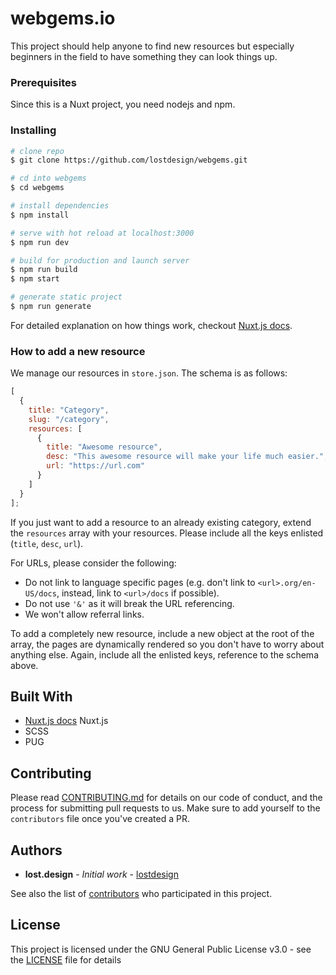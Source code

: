 # webgems.io

This project should help anyone to find new resources but especially beginners in the field to have something they can look things up.

### Prerequisites

Since this is a Nuxt project, you need nodejs and npm.

### Installing

```bash
# clone repo
$ git clone https://github.com/lostdesign/webgems.git

# cd into webgems
$ cd webgems

# install dependencies
$ npm install

# serve with hot reload at localhost:3000
$ npm run dev

# build for production and launch server
$ npm run build
$ npm start

# generate static project
$ npm run generate
```

For detailed explanation on how things work, checkout [Nuxt.js docs](https://nuxtjs.org).

### How to add a new resource

We manage our resources in `store.json`. The schema is as follows:

```js
[
  {
    title: "Category",
    slug: "/category",
    resources: [
      {
        title: "Awesome resource",
        desc: "This awesome resource will make your life much easier.", // 1 - 2 sentences long.
        url: "https://url.com"
      }
    ]
  }
];
```

If you just want to add a resource to an already existing category, extend the `resources` array with your resources. Please include all the keys enlisted (`title`, `desc`, `url`).

For URLs, please consider the following:

- Do not link to language specific pages (e.g. don't link to `<url>.org/en-US/docs`, instead, link to `<url>/docs` if possible).
- Do not use `'&'` as it will break the URL referencing.
- We won't allow referral links.

To add a completely new resource, include a new object at the root of the array, the pages are dynamically rendered so you don't have to worry about anything else. Again, include all the enlisted keys, reference to the schema above.

## Built With

- [Nuxt.js docs](https://nuxtjs.org) Nuxt.js
- SCSS
- PUG

## Contributing

Please read [CONTRIBUTING.md](https://github.com/webgems/webgems/blob/master/CONTRIBUTING.md) for details on our code of conduct, and the process for submitting pull requests to us.
Make sure to add yourself to the `contributors` file once you've created a PR.

## Authors

- **lost.design** - _Initial work_ - [lostdesign](https://github.com/lostdesign)

See also the list of [contributors](https://github.com/webgems/webgems/contributors) who participated in this project.

## License

This project is licensed under the GNU General Public License v3.0 - see the [LICENSE](https://github.com/webgems/webgems/blob/master/LICENSE) file for details

